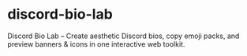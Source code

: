 # discord-bio-lab
Discord Bio Lab – Create aesthetic Discord bios, copy emoji packs, and preview banners &amp; icons in one interactive web toolkit.
